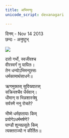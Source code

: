 ```yaml
---
title: अभिमन्युः
unicode_script: devanagari

---
```

दिनम् \- Nov 14 2013  
छन्दः \- अनुष्टुभ्  
    
[![](https://upload.wikimedia.org/wikipedia/commons/thumb/1/1a/Halebid2.JPG/320px-Halebid2.JPG)](https://upload.wikimedia.org/wikipedia/commons/thumb/1/1a/Halebid2.JPG/320px-Halebid2.JPG)  
    
    
दत्तो गर्भो, स्वजीवश्च  
वीरस्वर्गं नु यापितः।  
तेन धन्योऽभिमन्युस्सः  
धर्मकामार्थसाधने॥  
    
ऋणमुक्तस् सुविख्यातस्  
सक्रियश्चैव धैर्यवान्।  
धीमान् स भिन्नशास्त्रेषु  
सर्वस्मै ननु रोचते?  
    
भीष्मे धर्मज्ञतायाः किम्  
प्रयोगेऽधर्ममर्षणे?  
पाण्डौ शून्यप्रसूतेः किम्  
त्यक्तराज्यो न कीर्तितः॥  
